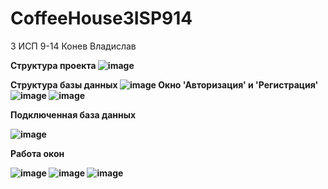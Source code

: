 # CoffeeHouse3ISP914

<h> 3 ИСП 9-14 Конев Владислав <h>

  <b> Структура проекта <b>
![image](https://user-images.githubusercontent.com/116340796/218976586-7e57b3aa-9065-498d-a5d3-38fe41b65e9a.png)
    
  <b> Структура базы данных <b>
  ![image](https://user-images.githubusercontent.com/116340796/218977347-5292b7ce-88b4-42ae-8178-bc8388943a20.png)
  <b> Окно 'Авторизация' и 'Регистрация'<b>
  ![image](https://user-images.githubusercontent.com/116340796/218982213-ad9d7dcf-8af4-4c12-bba9-19d1f46afc94.png)
  ![image](https://user-images.githubusercontent.com/116340796/218982281-279fe2ec-a663-448a-914c-e21b46b4d3e3.png)

    
  <b> Подключенная база данных<b>
    
 ![image](https://user-images.githubusercontent.com/116340796/218981703-d46bf974-d938-4b8b-852b-3dee3952d6ef.png)
    
    
  <b> Работа окон <b>
    
  
![image](https://user-images.githubusercontent.com/116340796/218982851-0cebbc7f-956d-48ca-a3f4-480dd4cfcf33.png)
![image](https://user-images.githubusercontent.com/116340796/218983138-81ab2bdd-9b19-4b84-a858-08c0f6655360.png)
![image](https://user-images.githubusercontent.com/116340796/218983256-217d750c-2eaf-452d-aa56-c830360a871c.png)
